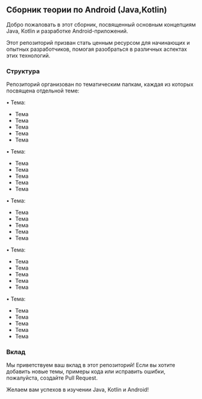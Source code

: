 ## Сборник теории по Android (Java,Kotlin)

Добро пожаловать в этот сборник, посвященный основным концепциям Java, Kotlin и разработке Android-приложений. 

Этот репозиторий призван стать ценным ресурсом для начинающих и опытных разработчиков, помогая разобраться в различных аспектах этих технологий.

### Структура

Репозиторий организован по тематическим папкам, каждая из которых посвящена отдельной теме:

•  Тема:
  * Тема
  * Тема
  * Тема
  * Тема
  * Тема

•  Тема:
  * Тема
  * Тема
  * Тема
  * Тема
  * Тема

•  Тема:
  * Тема
  * Тема
  * Тема
  * Тема
  * Тема

•  Тема:
  * Тема
  * Тема
  * Тема
  * Тема
  * Тема

•  Тема:
  * Тема
  * Тема
  * Тема
  * Тема
  * Тема

 



### Вклад

Мы приветствуем ваш вклад в этот репозиторий! Если вы хотите добавить новые темы, примеры кода или исправить ошибки, пожалуйста, создайте Pull Request.

Желаем вам успехов в изучении Java, Kotlin и Android!
